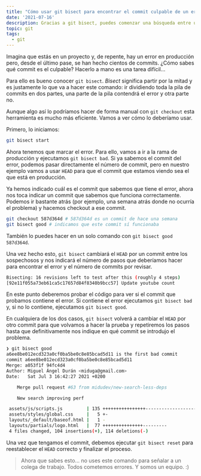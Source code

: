 ```yaml
---
title: "Cómo usar git bisect para encontrar el commit culpable de un error"
date: '2021-07-16'
description: Gracias a git bisect, puedes comenzar una búsqueda entre un historial de commits para determinar cuál de ellos es el que introduce el error.
topic: git
tags:
  - git
---
```


Imagina que estás en un proyecto y, de repente, hay un error en producción pero, desde el último pase, se han hecho cientos de commits. ¿Cómo sabes qué commit es el culpable? Hacerlo a mano es una tarea difícil...

Para ello es bueno conocer `git bisect`. *Bisect* significa partir por la mitad y es justamente lo que va a hacer este comando: ir dividiendo toda la pila de commits en dos partes, una parte de la pila contendrá el error y otra parte no.

Aunque algo así lo podríamos hacer de forma manual con `git checkout` esta herramienta es mucho más eficiente. Vamos a ver cómo lo deberíamo usar.

Primero, lo iniciamos:

```sh
git bisect start
```

Ahora tenemos que marcar el error. Para ello, vamos a ir a la rama de producción y ejecutamos `git bisect bad`. Si ya sabemos el commit del error, podemos pasar directamente el número de commit, pero en nuestro ejemplo vamos a usar `HEAD` para que el commit que estamos viendo sea el que está en producción.

Ya hemos indicado cuál es el commit que sabemos que tiene el error, ahora nos toca indicar un commit que sabemos que funciona correctamente. Podemos ir bastante atrás (por ejemplo, una semana atrás donde no ocurría el problema) y hacemos checkout a ese commit.

```sh
git checkout 587d364d # 587d364d es un commit de hace una semana
git bisect good # indicamos que este commit sí funcionaba
```

También lo puedes hacer en un solo comando con `git bisect good 587d364d`.

Una vez hecho esto, `git bisect` cambiará el `HEAD` por un commit entre los sospechosos y nos indicará el número de pasos que deberíamos hacer para encontrar el error y el número de commits por revisar.

```sh
Bisecting: 16 revisions left to test after this (roughly 4 steps)
[92e11f055a73eb61ca5c17657d84f8340b9bcc57] Update youtube count
```

En este punto deberemos probar el código para ver si el commit que probamos contiene el error. Si contiene el error ejecutamos `git bisect bad` y, si no lo contiene, ejecutamos `git bisect good`.

En cualquiera de los dos casos, `git bisect` volverá a cambiar el `HEAD` por otro commit para que volvamos a hacer la prueba y repetiremos los pasos hasta que definitivamente nos indique en qué commit se introdujo el problema.

```sh
❯ git bisect good
a6ee8be012ecd323a0cf0ba5be0c8e85bcad5d11 is the first bad commit
commit a6ee8be012ecd323a0cf0ba5be0c8e85bcad5d11
Merge: a053f1f 94fc4d4
Author: Miguel Ángel Durán <miduga@gmail.com>
Date:   Sat Jul 3 16:42:27 2021 +0200

    Merge pull request #63 from midudev/new-search-less-deps

    New search improving perf

 assets/js/scripts.js         | 135 ++++++++++++++++---------------------------
 assets/styles/global.css     |   5 +-
 layouts/_default/baseof.html |   1 -
 layouts/partials/logo.html   |  77 +++++++++++++++---------
 4 files changed, 104 insertions(+), 114 deletions(-)
```

Una vez que tengamos el commit, debemos ejecutar `git bisect reset` para reestablecer el `HEAD` correcto y finalizar el proceso.

> Ahora que sabes esto... no uses este comando para señalar a un colega de trabajo. Todos cometemos errores. Y somos un equipo. :)